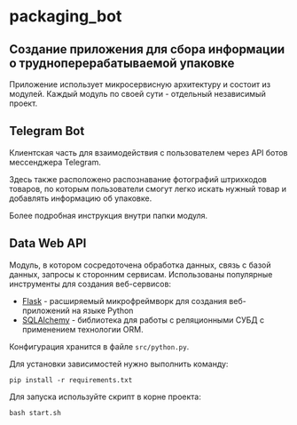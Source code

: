 # packaging_bot

## Cоздание приложения для сбора информации о трудноперерабатываемой упаковке

Приложение использует микросервисную архитектуру и состоит из модулей.
Каждый модуль по своей сути - отдельный независимый проект.

## Telegram Bot

Клиентская часть для взаимодействия с пользователем через API ботов мессенджера Telegram.

Здесь также расположено распознавание фотографий штрихкодов товаров, 
по которым пользователи смогут легко искать нужный товар и добавлять информацию об упаковке.

Более подробная инструкция внутри папки модуля. 

## Data Web API 

Модуль, в котором сосредоточена обработка данных, связь с базой данных, запросы к сторонним сервисам.
Использованы популярные инструменты для создания веб-сервисов: 
- [Flask](https://flask.palletsprojects.com/) - расширяемый микрофреймворк для создания веб-приложений на языке Python
- [SQLAlchemy](https://www.sqlalchemy.org/) - библиотека для работы с реляционными СУБД с применением технологии ORM.

Конфигурация хранится в файле `src/python.py`.

Для установки зависимостей нужно выполнить команду:

```pip install -r requirements.txt```

Для запуска используйте скрипт в корне проекта:

```bash start.sh```
